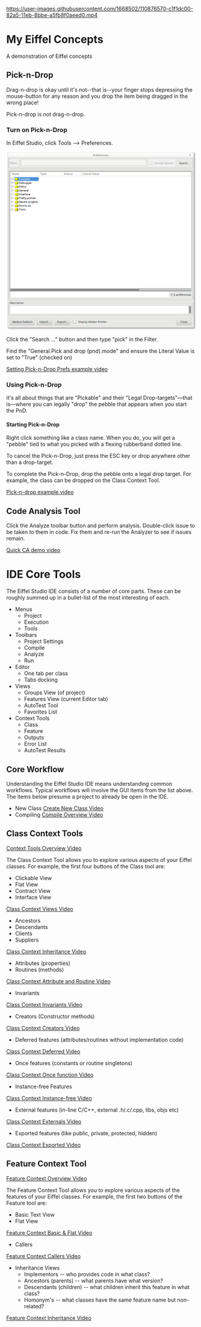 
https://user-images.githubusercontent.com/1668502/110876570-c1f1dc00-82a5-11eb-8bbe-a5fb8f0aeed0.mp4

# My Eiffel Concepts
A demonstration of Eiffel concepts

## Pick-n-Drop
Drag-n-drop is okay until it's not--that is--your finger stops depressing the mouse-button for any reason and you drop the item being dragged in the wrong place!

Pick-n-drop is not drag-n-drop.

### Turn on Pick-n-Drop
In Eiffel Studio, click Tools --> Preferences.

![Preferences](/docs/tools_prefs.png)

Click the "Search ..." button and then type "pick" in the Filter.

Find the "General.Pick and drop (pnd).mode" and ensure the Literal Value is set to "True" (checked on)

[Setting Pick-n-Drop Prefs example video](https://player.vimeo.com/video/522518751)

### Using Pick-n-Drop
it's all about things that are "Pickable" and their "Legal Drop-targets"—that is—where you can legally "drop" the pebble that appears when you start the PnD.

#### Starting Pick-n-Drop
Right click something like a class name. When you do, you will get a "pebble" tied to what you picked with a flexing rubberband dotted line.

To cancel the Pick-n-Drop, just press the ESC key or drop anywhere other than a drop-target.

To complete the Pick-n-Drop, drop the pebble onto a legal drop target. For example, the class can be dropped on the Class Context Tool.

[Pick-n-drop example video ](https://player.vimeo.com/video/522514198)

## Code Analysis Tool
Click the Analyze toolbar button and perform analysis. Double-click issue to be taken to them in code. Fix them and re-run the Analyzer to see if issues remain.

[Quick CA demo video](https://player.vimeo.com/video/522525817)


# IDE Core Tools
The Eiffel Studio IDE consists of a number of core parts. These can be roughly summed up in a bullet-list of the most interesting of each.

* Menus
	* Project
	* Execution
	* Tools
* Toolbars
	* Project Settings
	* Compile
	* Analyze
	* Run
* Editor
	* One tab per class
	* Tabs docking
* Views
	* Groups View (of project)
	* Features View (current Editor tab)
	* AutoTest Tool
	* Favorites List
* Context Tools
	* Class
	* Feature
	* Outputs
	* Error List
	* AutoTest Results

## Core Workflow
Understanding the Eiffel Studio IDE means understanding common workflows. Typical workflows will involve the GUI items from the list above. The items below presume a project to already be open in the IDE.

* New Class [Create New Class Video](https://player.vimeo.com/video/522952985)
* Compiling [Compile Overview Video](https://player.vimeo.com/video/523303904)


## Class Context Tools

[Context Tools Overview Video](https://player.vimeo.com/video/523299768)

The Class Context Tool allows you to explore various aspects of your Eiffel classes. For example, the first four buttons of the Class tool are:

* Clickable View
* Flat View
* Contract View
* Interface View

[Class Context Views Video](https://player.vimeo.com/video/522785011)

* Ancestors
* Descendants
* Clients
* Suppliers

[Class Context Inheritance Video](https://player.vimeo.com/video/522793269)

* Attributes (properties)
* Routines (methods)

[Class Context Attribute and Routine Video](https://player.vimeo.com/video/522798002)

* Invariants

[Class Context Invariants Video](https://player.vimeo.com/video/522812608)

* Creators (Constructor methods)

[Class Context Creators Video](https://player.vimeo.com/video/522815495)

* Deferred features (attributes/routines without implementation code)

[Class Context Deferred Video](https://player.vimeo.com/video/522819542)

* Once features (constants or routine singletons)

[Class Context Once function Video](https://player.vimeo.com/video/522824157)

* Instance-free Features

[Class Context Instance-free Video](https://player.vimeo.com/video/522896219)

* External features (in-line C/C++, external .h/.c/.cpp, libs, objs etc)

[Class Context Externals Video](https://player.vimeo.com/video/522902554)

* Exported features (like public, private, protected, hidden)

[Class Context Exported Video](https://player.vimeo.com/video/523142196)

## Feature Context Tool

[Feature Context Overview Video](https://player.vimeo.com/video/523162219)

The Feature Context Tool allows you to explore various aspects of the features of your Eiffel classes. For example, the first two buttons of the Feature tool are:

* Basic Text View
* Flat View

[Feature Context Basic & Flat Video](https://player.vimeo.com/video/523154438)

* Callers

[Feature Context Callers Video](https://player.vimeo.com/video/523156758)

* Inheritance Views
	* Implementors -- who provides code in what class?
	* Ancestors (parents) -- what parents have what version?
	* Descendants (children) -- what children inherit this feature in what class?
	* Homonym's -- what classes have the same feature name but non-related?

[Feature Context Inheritance Video](https://player.vimeo.com/video/523230801)


